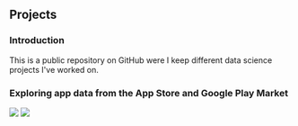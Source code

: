 ## Projects

### Introduction

This is a public repository on GitHub were I keep different data science projects I've worked on.

### Exploring app data from the App Store and Google Play Market
<!---
[![](link-to-our-badge)](link-to-our-project)
https://chriskhanhtran.github.io/_posts/2020-01-13-portfolio-tutorial/
https://shields.io/
-->
![](https://img.shields.io/badge/-white?logo=Python) ![](https://img.shields.io/badge/EDA-white)
